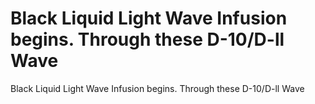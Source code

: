 # Black Liquid Light Wave Infusion begins. Through these D-10/D-ll Wave

Black Liquid Light Wave Infusion begins. Through these D-10/D-ll Wave